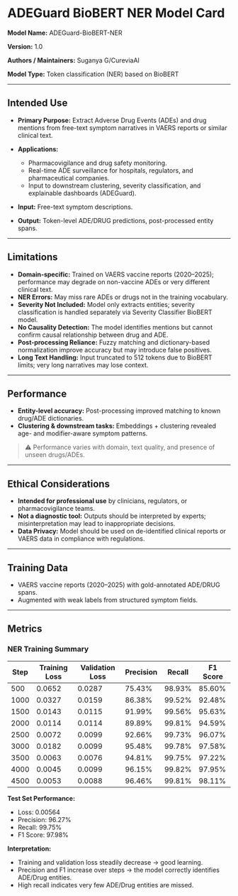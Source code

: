 
# **ADEGuard BioBERT NER Model Card**

**Model Name:** ADEGuard-BioBERT-NER

**Version:** 1.0

**Authors / Maintainers:** Suganya G/CureviaAI

**Model Type:** Token classification (NER) based on BioBERT

---

## **Intended Use**

* **Primary Purpose:** Extract Adverse Drug Events (ADEs) and drug mentions from free-text symptom narratives in VAERS reports or similar clinical text.
* **Applications:**

  * Pharmacovigilance and drug safety monitoring.
  * Real-time ADE surveillance for hospitals, regulators, and pharmaceutical companies.
  * Input to downstream clustering, severity classification, and explainable dashboards (ADEGuard).
* **Input:** Free-text symptom descriptions.
* **Output:** Token-level ADE/DRUG predictions, post-processed entity spans.

---

## **Limitations**

* **Domain-specific:** Trained on VAERS vaccine reports (2020–2025); performance may degrade on non-vaccine ADEs or very different clinical text.
* **NER Errors:** May miss rare ADEs or drugs not in the training vocabulary.
* **Severity Not Included:** Model only extracts entities; severity classification is handled separately via Severity Classifier BioBERT model.
* **No Causality Detection:** The model identifies mentions but cannot confirm causal relationship between drug and ADE.
* **Post-processing Reliance:** Fuzzy matching and dictionary-based normalization improve accuracy but may introduce false positives.
* **Long Text Handling:** Input truncated to 512 tokens due to BioBERT limits; very long narratives may lose context.

---

## **Performance**

* **Entity-level accuracy:** Post-processing improved matching to known drug/ADE dictionaries.
* **Clustering & downstream tasks:** Embeddings + clustering revealed age- and modifier-aware symptom patterns.

> ⚠️ Performance varies with domain, text quality, and presence of unseen drugs/ADEs.

---

## **Ethical Considerations**

* **Intended for professional use** by clinicians, regulators, or pharmacovigilance teams.
* **Not a diagnostic tool:** Outputs should be interpreted by experts; misinterpretation may lead to inappropriate decisions.
* **Data Privacy:** Model should be used on de-identified clinical reports or VAERS data in compliance with regulations.

---

## **Training Data**

* VAERS vaccine reports (2020–2025) with gold-annotated ADE/DRUG spans.
* Augmented with weak labels from structured symptom fields.

---

## **Metrics**
### **NER Training Summary**

| Step | Training Loss | Validation Loss | Precision | Recall | F1 Score |
| ---- | ------------- | --------------- | --------- | ------ | -------- |
| 500  | 0.0652        | 0.0287          | 75.43%    | 98.93% | 85.60%   |
| 1000 | 0.0327        | 0.0159          | 86.38%    | 99.52% | 92.48%   |
| 1500 | 0.0143        | 0.0115          | 91.99%    | 99.56% | 95.63%   |
| 2000 | 0.0114        | 0.0114          | 89.89%    | 99.81% | 94.59%   |
| 2500 | 0.0072        | 0.0099          | 92.66%    | 99.73% | 96.07%   |
| 3000 | 0.0182        | 0.0099          | 95.48%    | 99.78% | 97.58%   |
| 3500 | 0.0063        | 0.0076          | 94.81%    | 99.75% | 97.22%   |
| 4000 | 0.0045        | 0.0099          | 96.15%    | 99.82% | 97.95%   |
| 4500 | 0.0053        | 0.0088          | 96.46%    | 99.81% | 98.11%   |

**Test Set Performance:**

* Loss: 0.00564
* Precision: 96.27%
* Recall: 99.75%
* F1 Score: 97.98%

**Interpretation:**

* Training and validation loss steadily decrease → good learning.
* Precision and F1 increase over steps → the model correctly identifies ADE/Drug entities.
* High recall indicates very few ADE/Drug entities are missed.

